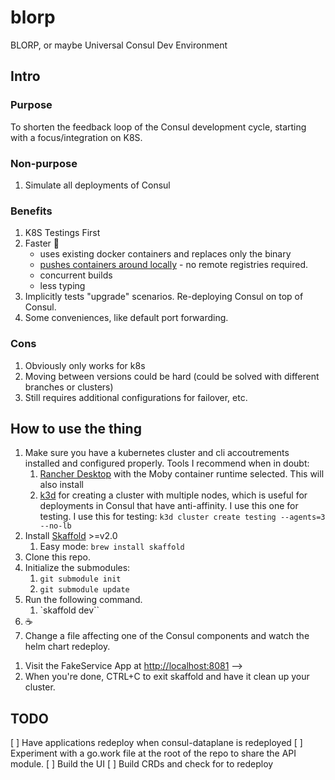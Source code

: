 # blorp
BLORP, or maybe Universal Consul Dev Environment

## Intro

### Purpose
To shorten the feedback loop of the Consul development cycle, starting with a focus/integration on K8S.

### Non-purpose
1. Simulate all deployments of Consul

### Benefits
1. K8S Testings First
2. Faster :runner:
    - uses existing docker containers and replaces only the binary
    - [pushes containers around locally](https://skaffold.dev/docs/environment/local-cluster/) - no remote registries required.
    - concurrent builds
    - less typing
3. Implicitly tests "upgrade" scenarios. Re-deploying Consul on top of Consul.
4. Some conveniences, like default port forwarding.

### Cons
1. Obviously only works for k8s
2. Moving between versions could be hard (could be solved with different branches or clusters)
3. Still requires additional configurations for failover, etc.

## How to use the thing

1. Make sure you have a kubernetes cluster and cli accoutrements installed and configured properly.
Tools I recommend when in doubt:
   1. [Rancher Desktop](https://rancherdesktop.io/) with the Moby container runtime selected. This will also install 
   1. [k3d](https://k3d.io/) for creating a cluster with multiple nodes, which is useful for deployments in Consul that have anti-affinity. 
   I use this one for testing. I use this for testing: `k3d cluster create testing --agents=3 --no-lb`
1. Install [Skaffold](https://skaffold.dev/docs/install/) >=v2.0
    1. Easy mode: `brew install skaffold`
1. Clone this repo.
1. Initialize the submodules:
   1. `git submodule init`
   1. `git submodule update`
1. Run the following command.
    1. `skaffold dev``
1. ☕️
1. Change a file affecting one of the Consul components and watch the helm chart redeploy.
<!-- 1. Visit the Consul UI at [http://localhost:8080](http://localhost:8080) -->
1. Visit the FakeService App at [http://localhost:8081](http://localhost:8081) -->
1. When you're done, CTRL+C to exit skaffold and have it clean up your cluster.

## TODO
[ ] Have applications redeploy when consul-dataplane is redeployed
[ ] Experiment with a go.work file at the root of the repo to share the API module.
[ ] Build the UI
[ ] Build CRDs and check for to redeploy

